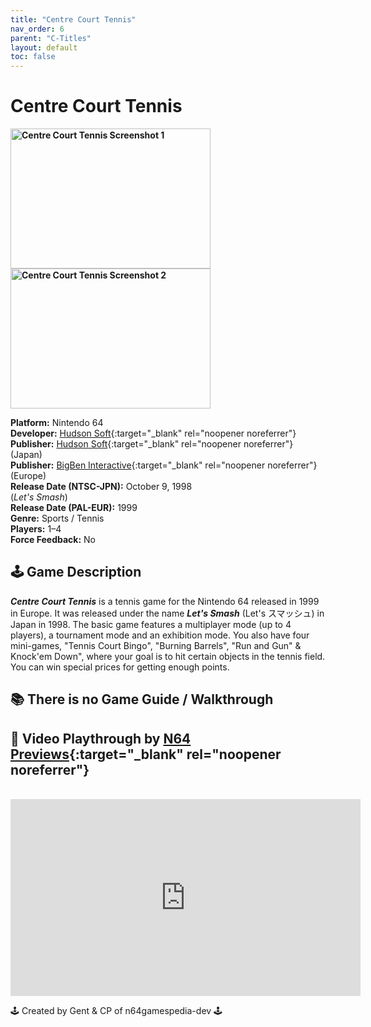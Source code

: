 ```yaml
---
title: "Centre Court Tennis"
nav_order: 6
parent: "C-Titles"
layout: default
toc: false
---
```


# Centre Court Tennis
<b>
<img src="https://images.launchbox-app.com/d9d192e1-a1b7-4d0c-b87d-18bdefc9d08d.jpg" alt="Centre Court Tennis Screenshot 1" style="object-fit:cover;width:320px;height:224px"/>
<img src="https://images.launchbox-app.com/086bbfcd-0e11-4605-b89a-5208f09962c2.png" alt="Centre Court Tennis Screenshot 2" style="object-fit:cover;width:320px;height:224px"/>
</b>

**Platform:** Nintendo 64  
**Developer:** [Hudson Soft](https://en.wikipedia.org/wiki/Hudson_Soft){:target="_blank" rel="noopener noreferrer"}  
**Publisher:** [Hudson Soft](https://en.wikipedia.org/wiki/Hudson_Soft){:target="_blank" rel="noopener noreferrer"} (Japan)  
**Publisher:** [BigBen Interactive](https://en.wikipedia.org/wiki/BigBen_Interactive){:target="_blank" rel="noopener noreferrer"} (Europe)  
**Release Date (NTSC-JPN):** October 9, 1998  
(*Let's Smash*)  
**Release Date (PAL-EUR):** 1999  
**Genre:** Sports / Tennis  
**Players:** 1–4  
**Force Feedback:** No  

## 🕹️ Game Description
<em><strong>Centre Court Tennis</strong></em> is a tennis game for the Nintendo 64 released in 1999 in Europe. It was released under the name <em><strong>Let's Smash</strong></em> (Let's スマッシュ) in Japan in 1998. The basic game features a multiplayer mode (up to 4 players), a tournament mode and an exhibition mode. You also have four mini-games, "Tennis Court Bingo", "Burning Barrels", "Run and Gun" & Knock'em Down", where your goal is to hit certain objects in the tennis field. You can win special prices for getting enough points.

## 📚 There is no Game Guide / Walkthrough 

## 🎥 Video Playthrough by [N64 Previews](https://www.youtube.com/channel/UCBMuzqWDTcvPeEHaFYgfavQ){:target="_blank" rel="noopener noreferrer"}  
<br />
<iframe width="560" height="315" src="https://www.youtube.com/embed/DY_PmGYkMHE" title="Centre Court Tennis Gameplay" frameborder="0" allowfullscreen></iframe>

🕹️ Created by Gent & CP of n64gamespedia-dev 🕹️

<!-- Vault Format: n64gamespedia-dev -->
<!-- Protocol Source: _vault-specs/format-protocol.md -->
